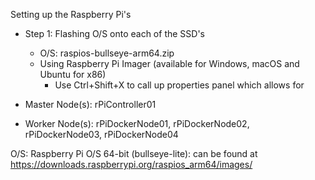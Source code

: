 Setting up the Raspberry Pi's

- Step 1: Flashing O/S onto each of the SSD's
  - O/S: raspios-bullseye-arm64.zip
  - Using Raspberry Pi Imager (available for Windows, macOS and Ubuntu for x86)
    - Use Ctrl+Shift+X to call up properties panel which allows for 


- Master Node(s): rPiController01
- Worker Node(s): rPiDockerNode01, rPiDockerNode02, rPiDockerNode03, rPiDockerNode04

O/S: Raspberry Pi O/S 64-bit (bullseye-lite): can be found at https://downloads.raspberrypi.org/raspios_arm64/images/
